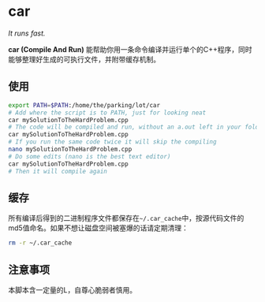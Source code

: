 # car

  *It runs fast.*

__car (Compile And Run)__ 能帮助你用一条命令编译并运行单个的C++程序，同时能够整理好生成的可执行文件，并附带缓存机制。

## 使用

```bash
export PATH=$PATH:/home/the/parking/lot/car
# Add where the script is to PATH, just for looking neat
car mySolutionToTheHardProblem.cpp
# The code will be compiled and run, without an a.out left in your folder
car mySolutionToTheHardProblem.cpp
# If you run the same code twice it will skip the compiling
nano mySolutionToTheHardProblem.cpp
# Do some edits (nano is the best text editor)
car mySolutionToTheHardProblem.cpp
# Then it will compile again
```

## 缓存

所有编译后得到的二进制程序文件都保存在`~/.car_cache`中，按源代码文件的md5值命名。如果不想让磁盘空间被塞爆的话请定期清理：

```bash
rm -r ~/.car_cache
```

## 注意事项

本脚本含一定量的L，自尊心脆弱者慎用。
